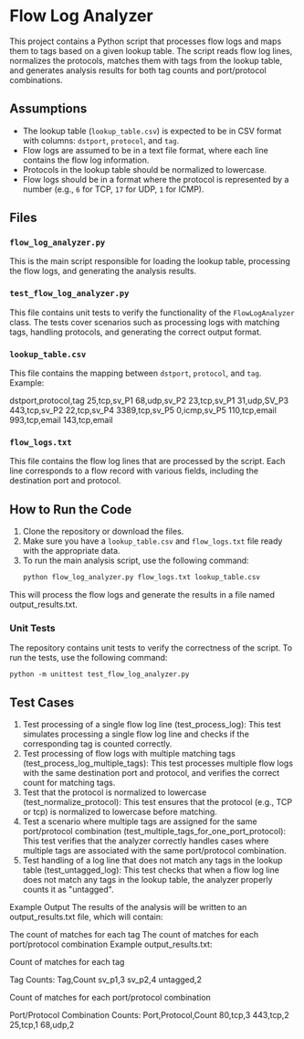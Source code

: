 # Flow Log Analyzer

This project contains a Python script that processes flow logs and maps them to tags based on a given lookup table. The script reads flow log lines, normalizes the protocols, matches them with tags from the lookup table, and generates analysis results for both tag counts and port/protocol combinations.

## Assumptions
- The lookup table (`lookup_table.csv`) is expected to be in CSV format with columns: `dstport`, `protocol`, and `tag`.
- Flow logs are assumed to be in a text file format, where each line contains the flow log information.
- Protocols in the lookup table should be normalized to lowercase.
- Flow logs should be in a format where the protocol is represented by a number (e.g., `6` for TCP, `17` for UDP, `1` for ICMP).

## Files

### `flow_log_analyzer.py`

This is the main script responsible for loading the lookup table, processing the flow logs, and generating the analysis results.

### `test_flow_log_analyzer.py`

This file contains unit tests to verify the functionality of the `FlowLogAnalyzer` class. The tests cover scenarios such as processing logs with matching tags, handling protocols, and generating the correct output format.

### `lookup_table.csv`

This file contains the mapping between `dstport`, `protocol`, and `tag`. Example:

dstport,protocol,tag 
25,tcp,sv_P1 
68,udp,sv_P2 
23,tcp,sv_P1 
31,udp,SV_P3 
443,tcp,sv_P2 
22,tcp,sv_P4 
3389,tcp,sv_P5 
0,icmp,sv_P5 
110,tcp,email 
993,tcp,email 
143,tcp,email


### `flow_logs.txt`

This file contains the flow log lines that are processed by the script. Each line corresponds to a flow record with various fields, including the destination port and protocol.

## How to Run the Code

1. Clone the repository or download the files.
2. Make sure you have a `lookup_table.csv` and `flow_logs.txt` file ready with the appropriate data.
3. To run the main analysis script, use the following command:
   ```bash
   python flow_log_analyzer.py flow_logs.txt lookup_table.csv
This will process the flow logs and generate the results in a file named output_results.txt.

### Unit Tests
The repository contains unit tests to verify the correctness of the script. To run the tests, use the following command:

    python -m unittest test_flow_log_analyzer.py

## Test Cases

1. Test processing of a single flow log line (test_process_log):
This test simulates processing a single flow log line and checks if the corresponding tag is counted correctly.
2. Test processing of flow logs with multiple matching tags (test_process_log_multiple_tags):
This test processes multiple flow logs with the same destination port and protocol, and verifies the correct count for matching tags.
3. Test that the protocol is normalized to lowercase (test_normalize_protocol):
This test ensures that the protocol (e.g., TCP or tcp) is normalized to lowercase before matching.
4. Test a scenario where multiple tags are assigned for the same port/protocol combination (test_multiple_tags_for_one_port_protocol):
This test verifies that the analyzer correctly handles cases where multiple tags are associated with the same port/protocol combination.
5. Test handling of a log line that does not match any tags in the lookup table (test_untagged_log):
This test checks that when a flow log line does not match any tags in the lookup table, the analyzer properly counts it as "untagged".

Example Output
The results of the analysis will be written to an output_results.txt file, which will contain:

The count of matches for each tag
The count of matches for each port/protocol combination
Example output_results.txt:

Count of matches for each tag

Tag Counts:
Tag,Count
sv_p1,3
sv_p2,4
untagged,2

Count of matches for each port/protocol combination

Port/Protocol Combination Counts:
Port,Protocol,Count
80,tcp,3
443,tcp,2
25,tcp,1
68,udp,2











